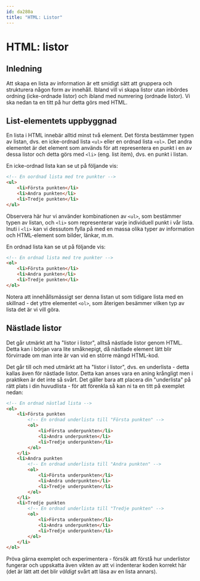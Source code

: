 ```yaml
---
id: da280a
title: "HTML: Listor"
---
```


# HTML: listor

## Inledning

Att skapa en lista av information är ett smidigt sätt att gruppera och strukturera någon form av innehåll. Ibland vill vi skapa listor utan inbördes ordning (icke-ordnade listor) och ibland med numrering (ordnade listor). Vi ska nedan ta en titt på hur detta görs med HTML.

## List-elementets uppbyggnad

En lista i HTML innebär alltid minst två element. Det första bestämmer typen av listan, dvs. en icke-ordnad lista `<ul>` eller en ordnad lista `<ol>`. Det andra elementet är det element som används för att representera en punkt i en av dessa listor och detta görs med `<li>` (eng. list item), dvs. en punkt i listan. 

En icke-ordnad lista kan se ut på följande vis:

``` html
<!-- En oordnad lista med tre punkter -->
<ul>
    <li>Första punkten</li>
    <li>Andra punkten</li>
    <li>Tredje punkten</li>
</ul>
```

Observera här hur vi använder kombinationen av `<ul>`, som bestämmer typen av listan, och `<li>` som representerar varje individuell punkt i vår lista. Inuti i `<li>` kan vi dessutom fylla på med en massa olika typer av information och HTML-element som bilder, länkar, m.m.

En ordnad lista kan se ut på följande vis:

``` html
<!-- En ordnad lista med tre punkter -->
<ol>
    <li>Första punkten</li>
    <li>Andra punkten</li>
    <li>Tredje punkten</li>
</ol>
```

Notera att innehållsmässigt ser denna listan ut som tidigare lista med en skillnad - det yttre elementet `<ol>`, som återigen besämmer vilken typ av lista det är vi vill göra.

## Nästlade listor

Det går utmärkt att ha "listor i listor", alltså nästlade listor genom HTML. Detta kan i början vara lite småknepigt, då nästlade element lätt blir förvirrade om man inte är van vid en större mängd HTML-kod.

Det går till och med utmärkt att ha "listor i listor", dvs. en underlista - detta kallas även för nästlade listor. Detta kan anses vara en aning krångligt men i praktiken är det inte så svårt. Det gäller bara att placera din "underlista" på rätt plats i din huvudlista - för att förenkla så kan ni ta en titt på exemplet nedan:

``` html
<!-- En ordnad nästlad lista -->
<ol>
    <li>Första punkten
        <!-- En ordnad underlista till "Första punkten" -->
        <ol>
            <li>Första underpunkten</li>
            <li>Andra underpunkten</li>
            <li>Tredje underpunkten</li>
        </ol>
    </li>
    <li>Andra punkten
        <!-- En ordnad underlista till "Andra punkten" -->
        <ol>
            <li>Första underpunkten</li>
            <li>Andra underpunkten</li>
            <li>Tredje underpunkten</li>
        </ol>
    </li>
    <li>Tredje punkten
        <!-- En ordnad underlista till "Tredje punkten" -->
        <ol>
            <li>Första underpunkten</li>
            <li>Andra underpunkten</li>
            <li>Tredje underpunkten</li>
        </ol>
    </li>
</ol>
```

Pröva gärna exemplet och experimentera - försök att förstå hur underlistor fungerar och uppskatta även vikten av att vi indenterar koden korrekt här (det är lätt att det blir *väldigt* svårt att läsa av en lista annars).
